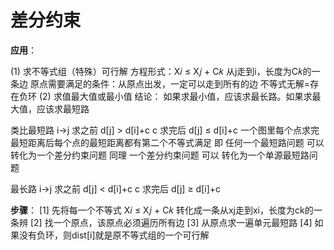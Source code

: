 # 差分约束
**应用**：

(1) 求不等式组（特殊）可行解
方程形式：X𝑖 ≤ X𝑗 + C𝑘
从j走到i，长度为C𝑘的一条边
原点需要满足的条件：从原点出发，一定可以走到所有的边
不等式无解=存在负环
(2) 求值最大值或最小值
结论： 如果求最小值，应该求最长路。如果求最大值，应该求最短路

类比最短路
  i→j   求之前 d[j] > d[i]+c 
   c    求完后 d[j] ≤ d[i]+c 
一个图里每个点求完最短距离后每个点的最短距离都有第二个不等式满足
即  任何一个最短路问题 可以 转化为一个差分约束问题
同理  一个差分约束问题 可以 转化为一个单源最短路问题

最长路
   i→j   求之前 d[j] < d[i]+c 
   c     求完后 d[j] ≥ d[i]+c  

**步骤**：
[1] 先将每一个不等式 X𝑖 ≤ X𝑗 + C𝑘 转化成一条从xj走到xi，长度为ck的一条辨
[2] 找一个原点，该原点必须遍历所有边
[3] 从原点求一遍单元最短路
[4] 如果没有负环，则dist[i]就是原不等式组的一个可行解

